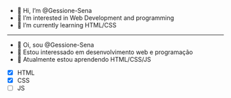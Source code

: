 - 👋 Hi, I’m @Gessione-Sena
- 👀 I’m interested in Web Development and programming
- 🌱 I’m currently learning HTML/CSS
--------------------------------------

- 👋 Oi, sou @Gessione-Sena 
- 👀 Estou interessado em desenvolvimento web e programação
- 🌱 Atualmente estou aprendendo HTML/CSS/JS
- [x] HTML
- [x] CSS
- [ ] JS

<!---
Gessione-Sena/Gessione-Sena is a ✨ special ✨ repository because its `README.md` (this file) appears on your GitHub profile.
You can click the Preview link to take a look at your changes.
--->

